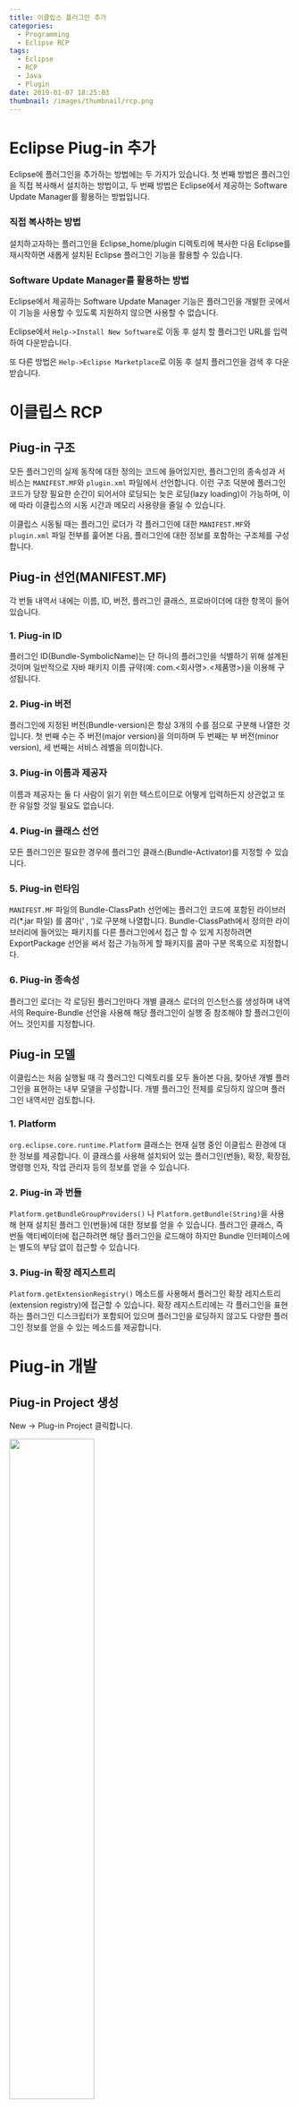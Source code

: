 ```yaml
---
title: 이클립스 플러그인 추가
categories:
  - Programming
  - Eclipse RCP
tags:
  - Eclipse
  - RCP
  - Java
  - Plugin
date: 2019-01-07 18:25:03
thumbnail: /images/thumbnail/rcp.png
---
```


# Eclipse Piug-in 추가

Eclipse에 플러그인을 추가하는 방법에는 두 가지가 있습니다. 첫 번째 방법은 플러그인을 직접 복사해서 설치하는 방법이고, 두 번째 방법은 Eclipse에서 제공하는 Software Update Manager를 활용하는 방법입니다.

### 직접 복사하는 방법

설치하고자하는 플러그인을 Eclipse_home/plugin 디렉토리에 복사한 다음 Eclipse를 재시작하면 새롭게 설치된 Eclipse 플러그인 기능을 활용할 수 있습니다.

### Software Update Manager를 활용하는 방법

Eclipse에서 제공하는 Software Update Manager 기능은 플러그인을 개발한 곳에서 이 기능을 사용할 수 있도록 지원하지 않으면 사용할 수 없습니다.

Eclipse에서 `Help->Install New Software`로 이동 후 설치 할 플러그인 URL를 입력하여 다운받습니다.

또 다른 방법은 `Help->Eclipse Marketplace`로 이동 후 설치 플러그인을 검색 후 다운받습니다.

# 이클립스 RCP

## Piug-in 구조

모든 플러그인의 실제 동작에 대한 정의는 코드에 들어있지만, 플러그인의 종속성과 서비스는 `MANIFEST.MF`와 `plugin.xml` 파일에서 선언합니다. 이런 구조 덕분에 플러그인 코드가 당장 필요한 순간이 되어서야 로딩되는 늦은 로딩(lazy loading)이 가능하며, 이에 따라 이클립스의 시동 시간과 메모리 사용량을 줄일 수 있습니다.

이클립스 시동될 때는 플러그인 로더가 각 플러그인에 대한 `MANIFEST.MF`와 `plugin.xml` 파일 전부를 훑어본 다음, 플러그인에 대한 정보를 포함하는 구조체를 구성합니다.

## Piug-in 선언(MANIFEST.MF)

각 번들 내역서 내에는 이름, ID, 버전, 플러그인 클래스, 프로바이더에 대한 항목이 들어 있습니다.

### 1. Piug-in ID

플러그인 ID(Bundle-SymbolicName)는 단 하나의 플러그인을 식별하기 위해 설계된 것이며 일반적으로 자바 패키지 이름 규약(예: com.<회사명>.<제품명>)을 이용해 구성됩니다.

### 2. Piug-in 버전

플러그인에 지정된 버전(Bundle-version)은 항상 3개의 수를 점으로 구분해 나열한 것 입니다. 첫 번째 수는 주 버전(major version)을 의미하며 두 번째는 부 버전(minor version), 세 번째는 서비스 레벨을 의미합니다.

### 3. Piug-in 이름과 제공자

이름과 제공자는 둘 다 사람이 읽기 위한 텍스트이므로 어떻게 입력하든지 상관없고 또한 유일할 것일 필요도 없습니다.

### 4. Piug-in 클래스 선언

모든 플러그인은 필요한 경우에 플러그인 클래스(Bundle-Activator)를 지정할 수 있습니다.

### 5. Piug-in 런타임

`MANIFEST.MF` 파일의 Bundle-ClassPath 선언에는 플러그인 코드에 포함된 라이브러리(\*.jar 파일) 를 콤마(‘ , ‘)로 구분해 나열합니다. Bundle-ClassPath에서 정의한 라이브러리에 들어있는 패키지를 다른 플러그인에서 접근 할 수 있게 지정하려면 ExportPackage 선언을 써서 접근 가능하게 할 패키지를 콤마 구분 목록으로 지정합니다.

### 6. Piug-in 종속성

플러그인 로더는 각 로딩된 플러그인마다 개별 클래스 로더의 인스턴스를 생성하며 내역서의 Require-Bundle 선언을 사용해 해당 플러그인이 실행 중 참조해야 할 플러그인이 어느 것인지를 지정합니다.

## Piug-in 모델

이클립스는 처음 실행될 때 각 플러그인 디렉토리를 모두 돌아본 다음, 찾아낸 개별 플러그인을 표현하는 내부 모델을 구성합니다. 개별 플러그인 전체를 로딩하지 않으며 플러그인 내역서만 검토합니다.

### 1. Platform

`org.eclipse.core.runtime.Platform` 클래스는 현재 실행 중인 이클립스 환경에 대한 정보를 제공합니다. 이 클래스를 사용해 설치되어 있는 플러그인(번들), 확장, 확장점, 명령행 인자, 작업 관리자 등의 정보를 얻을 수 있습니다.

### 2. Piug-in 과 번들

`Platform.getBundleGroupProviders()` 나 `Platform.getBundle(String)`을 사용해 현재 설치된 플러그 인(번들)에 대한 정보를 얻을 수 있습니다. 플러그인 클래스, 즉 번들 액티베이터에 접근하려면 해당 플러그인을 로드해야 하지만 Bundle 인터페이스에는 별도의 부담 없이 접근할 수 있습니다.

### 3. Piug-in 확장 레지스트리

`Platform.getExtensionRegistry()` 메소드를 사용해서 플러그인 확장 레지스트리(extension registry)에 접근할 수 있습니다. 확장 레지스트리에는 각 플러그인을 표현하는 플러그인 디스크립터가 포함되어 있으며 플러그인을 로딩하지 않고도 다양한 플러그인 정보를 얻을 수 있는 메소드를 제공합니다.

# Piug-in 개발

## Piug-in Project 생성

New -> Plug-in Project 클릭합니다.

<img width="55%" src="/images/rcp/rcp1.png" alt="" title="" >

_Project name_ 입력 후 Next 클릭합니다.

<img width="55%" src="/images/rcp/rcp2.png" alt="" title="" >

1. ID에 패키지명 입력
2. Activator 패키지 명을 1)번에 입력한 패키지명과 같도록 입력
3. No 버튼 클릭 후 Next 클릭

<img width="55%" src="/images/rcp/rcp3.png" alt="" title="" >

“Hello, World Command” 선택 후 Finish 클릭합니다.

<img width="100%" src="/images/rcp/rcp4.png" alt="" title="" >

위와 같이 플러그인 프로젝트가 생성되면 **MANIFEST.MF 클릭 -> Extensions** 탭으로 이동 기본적으로 “Hello, World Command”를 선택하면 commands, handlers, bindings, menus 4개의 트리가 만들어집니다.

Commands는 실제 동작으로부터 독립적이며 선언적이고, `org.eclipse.ui.commands` 확장점을 통하여 정의되어 있습니다. 그리고 단축키(Key Binding)가 정의될 수 있고, 커맨드의 행동은 핸들러를 통하여 정의됩니다.

Handlers는 commands로부터 명령을 받아 호출되고, 호출되자마자 클래스를 실행합니다. 클래스를 정의할 때 `org.eclipse.core.commands.AbstractHandler` 클래스를 상속받습니다.

<img width="75%" src="/images/rcp/rcp5.png" alt="" title="" >

`Execute()` 메소드는 핸들러가 실행되면 호출 되며, HandlerUtil 클래스를 통하여 서비스에 접근할 수 있습니다.

- Bindings는 메뉴에 단축키를 지정할 수 있습니다.
- Menus는 애플리케이션 메인 메뉴, 툴바, 뷰 툴바, 팝업메뉴를 만들 수 있습니다.

<img width="65%" src="/images/rcp/rcp6.png" alt="" title="" >

`org.eclipse.ui.menus` 에서 menuContribution는 사용자 인터페이스에서 메뉴가 표시되는 위치를 정의할 수 있는 locationURI 속성을 가지고 있습니다. locationURI 속성에는 기본적으로 menu:와 toolbar:, popup: 으로 시작하며 그 다음에는 메뉴가 표시될 위치를 지정할 수 있습니다. 예를 들어, 파일 메뉴(ID:fileMenu)의 하의 메뉴에 위치시키려면 아래와 같은 위치식을 이용합니다.
예) menu:fileMenu?after=addition

## Piug-in 배포

플러그인을 만들었으면 jar로 생성해야 합니다.

<img width="80%" src="/images/rcp/rcp7.png" alt="" title="" >

**Export -> Plug-in Development -> Deployable plug-ins and fragments** 선택 후 Next 클릭합니다.

<img width="75%" src="/images/rcp/rcp8.png" alt="" title="" >

배포하는 플러그인 프로젝트를 선택하고, Directory란에 배포하는 폴더를 지정하고, Finish를 클릭합니다.

<img width="80%" src="/images/rcp/rcp9.png" alt="" title="" >

지정한 폴더에 jar로 배포가 되는 것을 확인할 수 있습니다.

# 참고

- [이클립스 커맨드 튜토리얼](http://eclipse.or.kr/wiki/%ED%8A%B9%EC%A7%91%EA%B8%B0%EC%82%AC:Eclipse_%EC%BB%A4%EB%A7%A8%EB%93%9C_%ED%8A%9C%ED%86%A0%EB%A6%AC%EC%96%BC)
- [Eclipse RCP 란?](https://narup.tistory.com/77)

